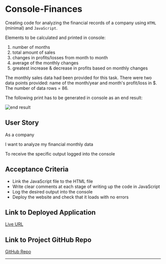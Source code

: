 # Console-Finances

Creating code for analyzing the financial records of a company using `HTML` (minimal) and `JavaScript`. 

Elements to be calculated and printed in console: 
1. number of months
2. total amount of sales
3. changes in profits/losses from month to month 
4. average of the monthly changes
5. greatest increase & decrease in profits based on monthly changes

The monthly sales data had been provided for this task. There were two data points provided: name of the month/year and month's profit/loss in $. The number of data rows = 86.  

The following print has to be generated in console as an end result:

![end result](https://user-images.githubusercontent.com/116603761/204572267-1ad6e4b1-3af8-4648-9ecd-21a4adae2a09.png)


## User Story

As a company

I want to analyze my financial monthly data

To receive the specific output logged into the console


## Acceptance Criteria
* Link the JavaScript file to the HTML file
* Write clear comments at each stage of writing up the code in JavaScript
* Log the desired output into the console
* Deploy the website and check that it loads with no errors



## Link to Deployed Application

[Live URL](https://ladycosy.github.io/console-finances/)

## Link to Project GitHub Repo

[GitHub Repo](https://github.com/ladycosy/console-finances.git)

---




